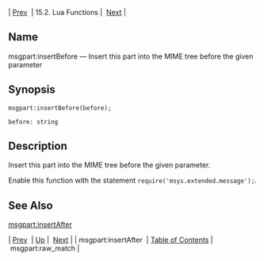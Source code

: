 | [Prev](lua.ref.msgpart_insertAfter)  | 15.2. Lua Functions |  [Next](lua.ref.msgpart_raw_match.php) |

<a name="lua.ref.msgpart_insertBefore"></a>
## Name

msgpart:insertBefore — Insert this part into the MIME tree before the given parameter

<a name="idp25796912"></a>
## Synopsis

`msgpart:insertBefore(before);`

`before: string`<a name="idp25799552"></a>
## Description

Insert this part into the MIME tree before the given parameter.

Enable this function with the statement `require('msys.extended.message');`.

<a name="idp25802144"></a>
## See Also

[msgpart:insertAfter](lua.ref.msgpart_insertAfter "msgpart:insertAfter")

| [Prev](lua.ref.msgpart_insertAfter)  | [Up](lua.function.details.php) |  [Next](lua.ref.msgpart_raw_match.php) |
| msgpart:insertAfter  | [Table of Contents](index) |  msgpart:raw_match |
